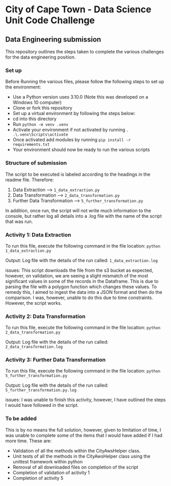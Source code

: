 # City of Cape Town - Data Science Unit Code Challenge
## Data Engineering submission

This repository outlines the steps taken to complete the various challenges for the data engineering position. 

### Set up
Before Running the various files, please follow the following steps to set up the environment:
* Use a Python version uses 3.10.0 (Note this was developed on a Windows 10 computer)
* Clone or fork this repository
* Set up a virtual environment by following the steps below:
* cd into this directory
* Run `python -m venv .venv`
* Activate your environment if not activated by running `. .\.venv\Scripts\activate`
* Once activated add modules by running `pip install -r requirements.txt`
* Your environment should now be ready to run the various scripts

### Structure of submission
The script to be executed is labeled according to the headings in the readme file. Therefore:
1. Data Extraction --> `1_data_extraction.py`
2. Data Transformation --> `2_data_transformation.py`
5. Further Data Transformation --> `5_further_transformation.py`

In addition, once run, the script will not write much information to the console, but rather log all details into a .log file with the name of the script that was run. 

### Activity 1: Data Extraction 
To run this file, execute the following command in the file location:
`python 1_data_extraction.py`

Output:
Log file with the details of the run called: `1_data_extraction.log`

issues:
This script downloads the file from the s3 bucket as expected, however, on validation, we are seeing a slight mismatch of the most significant values in some of the records in the Dataframe. This is due to parsing the file with a polygon function which changes these values. To remedy this, I aimed to ingest the data into a JSON format and then do the comparison. I was, however, unable to do this due to time constraints. However, the script works. 

### Activity 2: Data Transformation 
To run this file, execute the following command in the file location:
`python 2_data_transformation.py`

Output:
Log file with the details of the run called: `2_data_transformation.log`

### Activity 3: Further Data Transformation
To run this file, execute the following command in the file location:
`python 5_further_transformation.py`

Output:
Log file with the details of the run called: `5_further_transformation.py.log`

issues:
I was unable to finish this activity, however, I have outlined the steps I would have followed in the script. 

### To be added
This is by no means the full solution, however, given to limitation of time, I was unable to complete some of the items that I would have added if I had more time. These are:
* Validation of all the methods within the CityAwsHelper class.
* Unit tests of all the methods in the CityAwsHelper class using the unittest framework within python
* Removal of all downloaded files on completion of the script
* Completion of validation of activity 1
* Completion of activity 5
